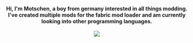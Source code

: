 <p align="center">
  <b>Hi, I'm Motschen, a boy from germany interested in all things modding.</b><br>
  <b>I've created multiple mods for the fabric mod loader and am currently looking into other programming languages.</b>
  <br><br>
  <img src="https://github-readme-stats.vercel.app/api?username=Motschen&show_icons=true&theme=synthwave">
</p>
